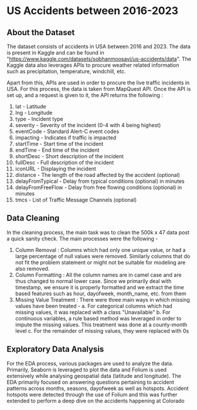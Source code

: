 # US Accidents between 2016-2023

## About the Dataset

The dataset consists of accidents in USA between 2016 and 2023. The data is present in Kaggle and can be found in "https://www.kaggle.com/datasets/sobhanmoosavi/us-accidents/data". The Kaggle data also leverages APIs to procure weather related information such as precipitation, temperature, windchill, etc.

Apart from this, APIs are used in order to procure the live traffic incidents in USA. For this process, the data is taken from MapQuest API. Once the API is set up, and a request is given to it, the API returns the following :
1. lat - Latitude
2. lng - Longitude
3. type - Incident type
4. severity - Severity of the incident (0-4 with 4 being highest)
5. eventCode - Standard Alert-C event codes
6. impacting - Indicates if traffic is impacted
7. startTime - Start time of the incident
8. endTime - End time of the incident
9. shortDesc - Short description of the incident
10. fullDesc - Full description of the incident
11. iconURL - Displaying the incident
12. distance - The length of the road affected by the accident (optional)
13. delayFromTypical - Delay from typical conditions (optional) in minutes
14. delayFromFreeFlow - Delay from free flowing conditions (optional) in minutes
15. tmcs - List of Traffic Message Channels (optional)

## Data Cleaning 

In the cleaning process, the main task was to clean the 500k x 47 data post a quick sanity check. The main processes were the following -
1. Column Removal : Columns which had only one unique value, or had a large percentage of null values were removed. Similarly columns that do not fit the problem statement or might not be suitable for modeling are also removed.
2. Column Formatting : All the column names are in camel case and are thus changed to normal lower case. Since we primarily deal with timestamp, we ensure it is properly formatted and we extract the time based features such as hour, dayofweek, month_name, etc. from them
3. Missing Value Treatment : There were three main ways in which missing values have been treated -
    a. For categorical columns which had missing values, it was replaced with a class "Unavailable"
    b. For continuous variables, a rule based method was leveraged in order to impute the missing values. This treatment was done at a county-month level
    c. For the remainder of missing values, they were replaced with 0s

## Exploratory Data Analysis

For the EDA process, various packages are used to analyze the data. Primarily, Seaborn is leveraged to plot the data and Folium is used extensively while analysing geospatial data (latitude and longitude). 
The EDA primarily focused on answering questions pertaining to accident patterns across months, seasons, dayofweek as well as hotspots. Accident hotspots were detected through the use of Folium and this was further extended to perform a deep dive on the accidents happening at Colorado